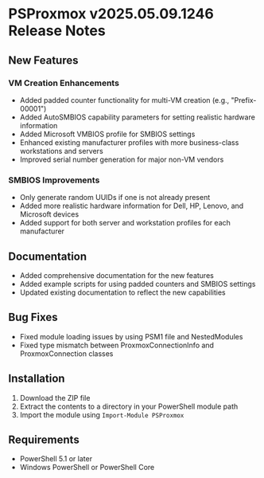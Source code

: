 # PSProxmox v2025.05.09.1246 Release Notes

## New Features

### VM Creation Enhancements
- Added padded counter functionality for multi-VM creation (e.g., "Prefix-00001")
- Added AutoSMBIOS capability parameters for setting realistic hardware information
- Added Microsoft VMBIOS profile for SMBIOS settings
- Enhanced existing manufacturer profiles with more business-class workstations and servers
- Improved serial number generation for major non-VM vendors

### SMBIOS Improvements
- Only generate random UUIDs if one is not already present
- Added more realistic hardware information for Dell, HP, Lenovo, and Microsoft devices
- Added support for both server and workstation profiles for each manufacturer

## Documentation
- Added comprehensive documentation for the new features
- Added example scripts for using padded counters and SMBIOS settings
- Updated existing documentation to reflect the new capabilities

## Bug Fixes
- Fixed module loading issues by using PSM1 file and NestedModules
- Fixed type mismatch between ProxmoxConnectionInfo and ProxmoxConnection classes

## Installation
1. Download the ZIP file
2. Extract the contents to a directory in your PowerShell module path
3. Import the module using `Import-Module PSProxmox`

## Requirements
- PowerShell 5.1 or later
- Windows PowerShell or PowerShell Core
